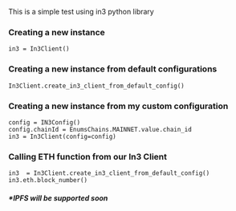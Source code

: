 This is a simple test using in3 python library

### Creating a new instance 
```
in3 = In3Client()
```

### Creating a new instance from default configurations
```
In3Client.create_in3_client_from_default_config()
```

### Creating a new instance from my custom configuration
```
config = IN3Config()
config.chainId = EnumsChains.MAINNET.value.chain_id
in3 = In3Client(config=config)
```

### Calling ETH function from our In3 Client

```
in3  = In3Client.create_in3_client_from_default_config()
in3.eth.block_number()
```


##### *IPFS will be supported soon



